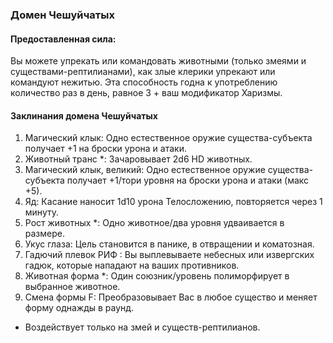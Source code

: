 ### Домен Чешуйчатых
#### Предоставленная сила:
Вы можете упрекать или командовать животными (только змеями и существами-рептилианами), как злые клерики упрекают или командуют нежитью. Эта способность годна к употреблению количество раз в день,
равное 3 + ваш модификатор Харизмы.
#### Заклинания домена Чешуйчатых
1. Магический клык: Одно естественное оружие существа-субъекта получает +1 на броски урона и атаки.
2. Животный транс *: Зачаровывает 2d6 HD животных.
3. Магический клык, великий: Одно естественное оружие существа-субъекта получает +1/тори уровня на броски урона
и атаки (макс +5).
4. Яд: Касание наносит 1d10 урона Телосложению, повторяется через 1 минуту.
5. Рост животных *: Одно животное/два уровня удваивается в размере.
6. Укус глаза: Цель становится в панике, в отвращении и коматозная.
7. Гадючий плевок РИФ : Вы выплевываете небесных или извергских гадюк, которые нападают на ваших противников.
8. Животная форма *: Один союзник/уровень полиморфирует в выбранное животное.
9. Смена формы F: Преобразовывает Вас в любое существо и меняет форму однажды в раунд.
* Воздействует только на змей и существ-рептилианов.